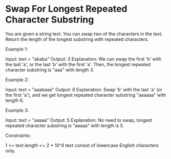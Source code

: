 # Swap For Longest Repeated Character Substring

You are given a string text. You can swap two of the characters in the text.
Return the length of the longest substring with repeated characters.

Example 1:

Input: text = "ababa"
Output: 3
Explanation: We can swap the first 'b' with the last 'a', or the last 'b' with the first 'a'. Then, the longest repeated character substring is "aaa" with length 3.

Example 2:

Input: text = "aaabaaa"
Output: 6
Explanation: Swap 'b' with the last 'a' (or the first 'a'), and we get longest repeated character substring "aaaaaa" with length 6.

Example 3:

Input: text = "aaaaa"
Output: 5
Explanation: No need to swap, longest repeated character substring is "aaaaa" with length is 5.

Constraints:

1 <= text.length <= 2 * 10^4
text consist of lowercase English characters only.

